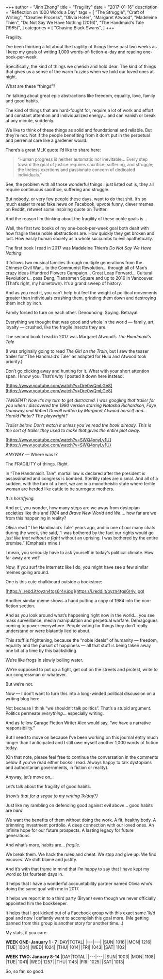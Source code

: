   +++ 
author = "Jinn Zhong" 
title = "Fragility" 
date = "2017-01-16" 
description = "Reflection on 1000 Words a Day" 
tags = [
    "The Struggle",
    "Craft of Writing",
    "Creative Process",
    "Olivia Hofer",
    "Margaret Atwood",
    "Madeleine Thien",
    "Do Not Say We Have Nothing (2016)",
    "The Handmaid's Tale (1985)",
]
categories = [
    "Chasing Black Swans",
]
+++

Fragility.

I’ve been thinking a lot about the fragility of things these past two weeks as I keep my goals of writing 1,000 words-of-fiction-a-day and reading one-book-per-week.

Specifically, the kind of things we cherish and hold dear. The kind of things that gives us a sense of the warm fuzzies when we hold our loved ones at night.

What are these “things”?

I’m talking about great epic abstractions like freedom, equality, love, family and good habits. 

The kind of things that are hard-fought for, require a lot of work and effort and constant attention and individualized energy… and can vanish or break at any minute, suddenly.

We like to think of these things as solid and foundational and reliable. But they’re not.
Not if the people benefiting from it don’t put in the perpetual and perrenial care like a gardener would.

There’s a great MLK quote I’d like to share here:

>“Human progress is neither automatic nor inevitable... Every step toward the goal of justice requires sacrifice, suffering, and struggle; the tireless exertions and passionate concern of dedicated individuals."

See, the problem with all those wonderful things I just listed out is, they all require continuous sacrifice, suffering and struggle.

But nobody, or very few people these days, want to do that shit. It’s so much easier to read fake news on Facebook, upvote funny, clever memes on Reddit, retweet some inspiring quote on Twitter.

And the reason I’m thinking about the fragility of these noble goals is…

Well, the first two books of my one-book-per-week goal both dealt with how fragile these noble abstractions are. How quickly they get broken and lost. How easily human society as a whole succumbs to evil apathetically.

The first book I read in 2017 was Madeleine Thien’s *Do Not Say We Have Nothing*

It follows two musical families through multiple generations from the Chinese Civil War… to the Communist Revolution… through all of Mao’s crazy ideas (Hundred Flowers Campaign… Great Leap Forward… Cultural Revolution)… pass Deng, Tiananmen Square and up to 2016 in Vancouver. (That’s right, my hometown). It’s a grand sweep of history.

And as you read it, you can’t help but feel the weight of political movements greater than individuals crushing them, grinding them down and destroying them inch by inch.

Family forced to turn on each other. Denouncing. Spying. Betrayal.

Everything we thought that was good and whole in the world — family, art, loyalty — crushed, like the fragile insects they are.

The second book I read in 2017 was Margaret Atwood’s *The Handmaid's Tale*

(I was originally going to read *The Girl on the Train*, but I saw the teaser trailer for “The Handmaid’s Tale” as adapted for Hulu and Atwood took priority.)

Don’t go clicking away and hunting for it. What with your short attention span. I know you. That’s why I posted it down here instead:

[https://www.youtube.com/watch?v=Dre0wQmLGe8](https://www.youtube.com/watch?v=Dre0wQmLGe8)

*TANGENT: Now it’s my turn to get distracted. I was googling that trailer for you when I discovered the 1990 version starring Natasha Richardson, Faye Dunaway and Robert Duvall written by Margaret Atwood herself and… Harold Pinter? The playwright?*

*Trailer below. Don’t watch it unless you’ve read the book already. This is the sort of trailer they used to make that gives the entire plot away.*

[https://www.youtube.com/watch?v=SWQ4xnyLy1U](https://www.youtube.com/watch?v=SWQ4xnyLy1U)

*ANYWAY —* Where was I? 

The FRAGILITY of things. Right.

In “The Handmaid’s Tale”, martial law is declared after the president is assassinated and congress is bombed. Sterility rates are dismal. And all of a sudden, with the turn of a heel, we are in a monotheistic state where fertile woman are herded like cattle to be surrogate mothers.

*It is horrifying.*

And yet, you wonder, how many steps are we away from dystopian societies like this and *1984* and *Brave New World* and *We*…. how far are we from this happening in reality?

Olivia read “The Handmaid’s Tale” years ago, and in one of our many chats during the week, she said, “I was bothered by the fact our rights would go *just like that without a fight* without an uprising. I was bothered by the entire premise.” (Emphasis mine.)

I mean, you seriously have to ask yourself in today’s political climate. How far away are we?

Now, if you surf the Internetz like I do, you might have see a few similar memes going around.

One is this cute chalkboard outside a bookstore:

[https://i.redd.it/oyzn4tgs6r4y.jpg](https://i.redd.it/oyzn4tgs6r4y.jpg)

Another similar meme shows a hand putting a copy of 1984 into the non-fiction section.

And as you look around what’s happening right now in the world… you see mass surveillance, media manipulation and perpetual warfare. Demagogues coming to power everywhere. People voting for things they don’t really understand or were blatantly lied to about. 

This stuff is frightening, because the “noble ideals” of humanity — freedom, equality and the pursuit of happiness — all that stuff is being taken away one bit at a time by this backsliding.

We’re like frogs in slowly boiling water.

We’re supposed to put up a fight, get out on the streets and protest, write to our congressman or whatever.

But we’re not.

Now — I don’t want to turn this into a long-winded political discussion on a writing blog here. 

Not because I think “we shouldn’t talk politics”. That’s a stupid argument. Politics permeate *everything*… especially writing.

And as fellow Garage Fiction Writer Alex would say, “we have a narrative responsibility.”

But I need to move on because I’ve been working on this journal entry much longer than I anticipated and I still owe myself another 1,000 words of fiction today.

(On that note, please feel free to continue the conversation in the comments below if you’ve read either books I read. Always happy to talk dystopians and authoritarian governments, in fiction or reality).

Anyway, let’s move on…

Let’s talk about the fragility of good habits.

*(How’s that for a segue to my writing 1k/day?)*

Just like my rambling on defending good against evil above… good habits are <i>hard</i>. 

We want the benefits of them without doing the work. A fit, healthy body. A brimming investment portfolio. A deep connection with our loved ones. An infinite hope for our future prospects. A lasting legacy for future generations.

And what’s more, habits are… *fragile*. 

We break them. We hack the rules and cheat. We stop and give up. We find excuses. We shift blame and justify.

And it’s with that frame in mind that I’m happy to say that I have kept my word so far fourteen days in. 

It helps that I have a wonderful accountability partner named Olivia who’s doing the same goal with me in 2017. 

It helps we report in to a third party (Bryan) even though we never officially appointed him the bookkeeper. 

It helps that I got kicked out of a Facebook group with this exact same 1k/d goal and now I defiantly want to accomplish this goal more. (Me getting banned from this group is another story for another time…)

My stats, if you care:

**WEEK ONE: January 1 - 7**
|DAY|TOTAL|
|---|---|
|SUN| 1016|
|MON| 1216|
|TUE| 1004|
|WED| 1024|
|THU| 1014| 
|FRI| 1043|
|SAT| 1102|

**WEEK TWO: January 8-14**
|DAY|TOTAL|
|---|---|
|SUN| 1003|
|MON| 1108|
|TUE| 1041|
|WED| 1257|
|THU| 1145| 
|FRI| 1025|
|SAT| 1013|

So, so far, so good.
